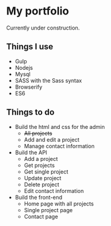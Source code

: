 # My portfolio

Currently under construction.

## Things I use

 - Gulp
 - Nodejs
 - Mysql
 - SASS with the Sass syntax
 - Browserify
 - ES6

## Things to do

 - Build the html and css for the admin
   - ~~All projects~~
   - Add and edit a project
   - Manage contact information
 - Build the API
   - Add a project
   - Get projects
   - Get single project
   - Update project
   - Delete project
   - Edit contact information
 - Build the front-end
   - Home page with all projects
   - Single project page
   - Contact page 
